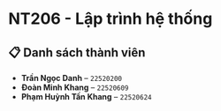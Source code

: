 # NT206 - Lập trình hệ thống

## 📋 Danh sách thành viên
- **Trần Ngọc Danh** – `22520200`
- **Đoàn Minh Khang** – `22520609`
- **Phạm Huỳnh Tấn Khang** – `22520624`

 
